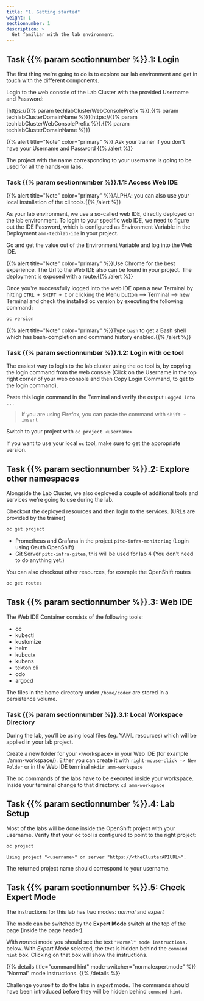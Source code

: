 ```yaml
---
title: "1. Getting started"
weight: 1
sectionnumber: 1
description: >
  Get familiar with the lab environment.
---
```



## Task {{% param sectionnumber %}}.1: Login

The first thing we're going to do is to explore our lab environment and get in touch with the different components.

Login to the web console of the Lab Cluster with the provided Username and Password:

<!-- markdownlint-disable MD034 -->
[https://{{% param techlabClusterWebConsolePrefix %}}.{{% param techlabClusterDomainName %}}](https://{{% param techlabClusterWebConsolePrefix %}}.{{% param techlabClusterDomainName %}})
<!-- markdownlint-enable MD034 -->

{{% alert title="Note" color="primary" %}} Ask your trainer if you don't have your Username and Password {{% /alert %}}

The project with the name corresponding to your username is going to be used for all the hands-on labs.


### Task {{% param sectionnumber %}}.1.1: Access Web IDE

{{% alert title="Note" color="primary" %}}ALPHA: you can also use your local installation of the cli tools.{{% /alert %}}

As your lab environment, we use a so-called web IDE, directly deployed on the lab environment. To login to your specific web IDE, we need to figure out the IDE Password, which is configured as Environment Variable in the Deployment `amm-techlab-ide` in your project.

Go and get the value out of the Environment Variable and log into the Web IDE.

{{% alert title="Note" color="primary" %}}Use Chrome for the best experience. The Url to the Web IDE also can be found in your project. The deployment is exposed with a route.{{% /alert %}}


Once you're successfully logged into the web IDE open a new Terminal by hitting `CTRL + SHIFT + C` or clicking the Menu button --> Terminal --> new Terminal and check the installed oc version by executing the following command:

```bash
oc version
```

{{% alert title="Note" color="primary" %}}Type `bash` to get a Bash shell which has bash-completion and command history enabled.{{% /alert %}}


### Task {{% param sectionnumber %}}.1.2: Login with oc tool

The easiest way to login to the lab cluster using the oc tool is, by copying the login command from the web console (Click on the Username in the top right corner of your web console and then Copy Login Command, to get to the login command).

Paste this login command in the Terminal and verify the output `Logged into ...`

> If you are using Firefox, you can paste the command with `shift + insert`

Switch to your project with `oc project <username>`

If you want to use your local `oc` tool, make sure to get the appropriate version.


## Task {{% param sectionnumber %}}.2: Explore other namespaces

Alongside the Lab Cluster, we also deployed a couple of additional tools and services we're going to use during the lab.

Checkout the deployed resources and then login to the services. (URLs are provided by the trainer)

```bash
oc get project
```

* Prometheus and Grafana in the project `pitc-infra-monitoring` (Login using Oauth OpenShift)
* Git Server `pitc-infra-gitea`, this will be used for lab 4 (You don't need to do anything yet.)

You can also checkout other resources, for example the OpenShift routes

```bash
oc get routes
```


## Task {{% param sectionnumber %}}.3: Web IDE

The Web IDE Container consists of the following tools:

* oc
* kubectl
* kustomize
* helm
* kubectx
* kubens
* tekton cli
* odo
* argocd

The files in the home directory under `/home/coder` are stored in a persistence volume.


### Task {{% param sectionnumber %}}.3.1: Local Workspace Directory

During the lab, you’ll be using local files (eg. YAML resources) which will be applied in your lab project.

Create a new folder for your \<workspace> in your Web IDE  (for example ./amm-workspace/). Either you can create it with `right-mouse-click -> New Folder` or in the Web IDE terminal `mkdir amm-workspace`

The oc commands of the labs have to be executed inside your workspace. Inside your terminal change to that directory: `cd amm-workspace`


## Task {{% param sectionnumber %}}.4: Lab Setup

Most of the labs will be done inside the OpenShift project with your username. Verify that your oc tool is configured to point to the right project:

```s
oc project
```

```
Using project "<username>" on server "https://<theClusterAPIURL>".
```

The returned project name should correspond to your username.


## Task {{% param sectionnumber %}}.5: Check Expert Mode

The instructions for this lab has two modes: *normal* and *expert*

The mode can be switched by the **Expert Mode** switch at the top of the page (inside the page header).

With *normal* mode you should see the text `"Normal" mode instructions.` below. With *Expert Mode* selected, the text is hidden behind the `command hint` box. Clicking on that box will show the instructions.

{{% details title="command hint" mode-switcher="normalexpertmode" %}}
"Normal" mode instructions.
{{% /details %}}

Challenge yourself to do the labs in *expert* mode. The commands should have been introduced before they will be hidden behind `command hint`.
